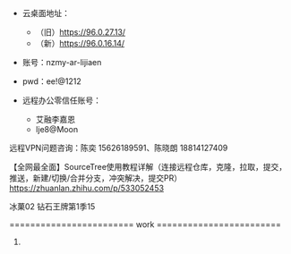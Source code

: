 - 云桌面地址：
  - （旧）https://96.0.27.13/
  - （新）https://96.0.16.14/
- 账号：nzmy-ar-lijiaen
- pwd：ee!@1212

- 远程办公零信任账号：
  - 艾融李嘉恩
  - lje8@Moon

远程VPN问题咨询：陈奕 15626189591、陈晓朗 18814127409


【全网最全面】SourceTree使用教程详解（连接远程仓库，克隆，拉取，提交，推送，新建/切换/合并分支，冲突解决，提交PR）
https://zhuanlan.zhihu.com/p/533052453



































冰菓02 钻石王牌第1季15

======================== work ========================



1. 
